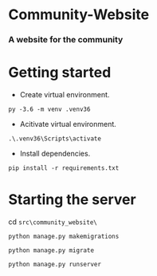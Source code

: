 # Community-Website

### A website for the community

# Getting started

* Create virtual environment.

`py -3.6 -m venv .venv36`

* Acitivate virtual environment.

`.\.venv36\Scripts\activate`

* Install dependencies.

`pip install -r requirements.txt`

# Starting the server
cd `src\community_website\`

`python manage.py makemigrations`

`python manage.py migrate`

`python manage.py runserver`


